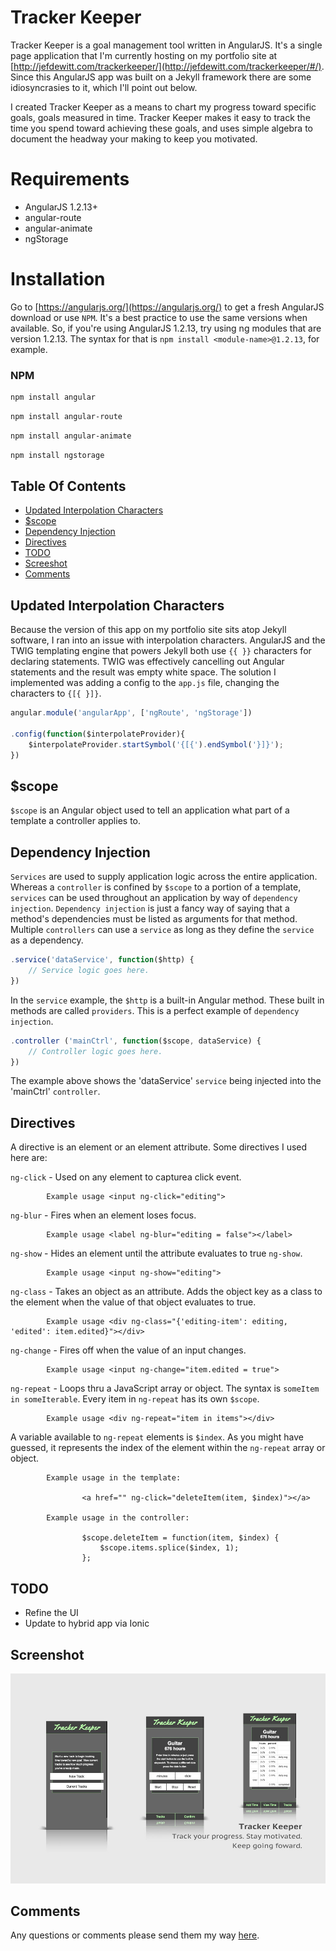 # Tracker Keeper

Tracker Keeper is a goal management tool written in AngularJS. It's a single page application that I'm currently hosting on my portfolio site at [http://jefdewitt.com/trackerkeeper/](http://jefdewitt.com/trackerkeeper/#/). Since this AngularJS app was built on a Jekyll framework there are some idiosyncrasies to it, which I'll point out below.

I created Tracker Keeper as a means to chart my progress toward specific goals, goals measured in time. Tracker Keeper makes it easy to track the time you spend toward achieving these goals, and uses simple algebra to document the headway your making to keep you motivated. 

# Requirements

- AngularJS 1.2.13+
- angular-route
- angular-animate
- ngStorage

# Installation

Go to [https://angularjs.org/](https://angularjs.org/) to get a fresh AngularJS download or use `NPM`. It's a best practice to use the same versions when available. So, if you're using AngularJS 1.2.13, try using ng modules that are version 1.2.13. The syntax for that is `npm install <module-name>@1.2.13`, for example.

### NPM

```bash
npm install angular
```

```bash
npm install angular-route
```

```bash
npm install angular-animate
```

```bash
npm install ngstorage
```

## Table Of Contents

- [Updated Interpolation Characters](#updated-interpolation-characters)
- [$scope](#scope)
- [Dependency Injection](#dependency-injection)
- [Directives](#directives)
- [TODO](#todo)
- [Screeshot](#screeshot)
- [Comments](#comments)

## Updated Interpolation Characters

Because the version of this app on my portfolio site sits atop Jekyll software, I ran into an issue with interpolation characters. AngularJS and the TWIG templating engine that powers Jekyll both use `{{ }}` characters for declaring statements. TWIG was effectively cancelling out Angular statements and the result was empty white space. The solution I implemented was adding a config to the `app.js` file, changing the characters to `{[{ }]}`.

```javascript
angular.module('angularApp', ['ngRoute', 'ngStorage'])

.config(function($interpolateProvider){
    $interpolateProvider.startSymbol('{[{').endSymbol('}]}');
})
```

## $scope

`$scope` is an Angular object used to tell an application what part of a template a controller applies to.

## Dependency Injection

`Services` are used to supply application logic across the entire application. Whereas a `controller` is confined by `$scope` to a portion of a template, `services` can be used throughout an application by way of `dependency injection`. `Dependency injection` is just a fancy way of saying that a method's dependencies must be listed as arguments for that method. Multiple `controllers` can use a `service` as long as they define the `service` as a dependency.

```javascript
.service('dataService', function($http) {
    // Service logic goes here.
})
```

In the `service` example, the `$http` is a built-in Angular method. These built in methods are called `providers`. This is a perfect example of `dependency injection`.

```javascript
.controller ('mainCtrl', function($scope, dataService) {
    // Controller logic goes here.
})
```

The example above shows the 'dataService' `service` being injected into the 'mainCtrl' `controller`.

## Directives

A directive is an element or an element attribute. Some directives I used here are:

`ng-click` - Used on any element to capturea click event.

            Example usage <input ng-click="editing">

`ng-blur` - Fires when an element loses focus.

            Example usage <label ng-blur="editing = false"></label>

`ng-show` - Hides an element until the attribute evaluates to true `ng-show`.

            Example usage <input ng-show="editing">
             
`ng-class` - Takes an object as an attribute. Adds the object key as a class to the element when the value of that object evaluates to true.

            Example usage <div ng-class="{'editing-item': editing, 'edited': item.edited}"></div>
            
`ng-change` - Fires off when the value of an input changes.

            Example usage <input ng-change="item.edited = true">
            
`ng-repeat` - Loops thru a JavaScript array or object. The syntax is `someItem in someIterable`. Every item in `ng-repeat` has its own `$scope`.

            Example usage <div ng-repeat="item in items"></div>
            
A variable available to `ng-repeat` elements is `$index`. As you might have guessed, it represents the index of the element within the `ng-repeat` array or object.

            Example usage in the template:
            
                    <a href="" ng-click="deleteItem(item, $index)"></a>
            
            Example usage in the controller:
            
                    $scope.deleteItem = function(item, $index) {
                        $scope.items.splice($index, 1);
                    };

## TODO

- Refine the UI
- Update to hybrid app via Ionic

## Screenshot

![Tracker Keeper app images](/tracker-keeper.jpg?raw=true "Tracker Keeper app images")

## Comments

Any questions or comments please send them my way [here](http://www.jefdewitt.com/connect).

